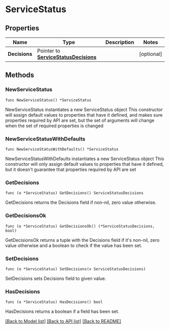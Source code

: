 # ServiceStatus

## Properties

Name | Type | Description | Notes
------------ | ------------- | ------------- | -------------
**Decisions** | Pointer to [**ServiceStatusDecisions**](ServiceStatusDecisions.md) |  | [optional] 

## Methods

### NewServiceStatus

`func NewServiceStatus() *ServiceStatus`

NewServiceStatus instantiates a new ServiceStatus object
This constructor will assign default values to properties that have it defined,
and makes sure properties required by API are set, but the set of arguments
will change when the set of required properties is changed

### NewServiceStatusWithDefaults

`func NewServiceStatusWithDefaults() *ServiceStatus`

NewServiceStatusWithDefaults instantiates a new ServiceStatus object
This constructor will only assign default values to properties that have it defined,
but it doesn't guarantee that properties required by API are set

### GetDecisions

`func (o *ServiceStatus) GetDecisions() ServiceStatusDecisions`

GetDecisions returns the Decisions field if non-nil, zero value otherwise.

### GetDecisionsOk

`func (o *ServiceStatus) GetDecisionsOk() (*ServiceStatusDecisions, bool)`

GetDecisionsOk returns a tuple with the Decisions field if it's non-nil, zero value otherwise
and a boolean to check if the value has been set.

### SetDecisions

`func (o *ServiceStatus) SetDecisions(v ServiceStatusDecisions)`

SetDecisions sets Decisions field to given value.

### HasDecisions

`func (o *ServiceStatus) HasDecisions() bool`

HasDecisions returns a boolean if a field has been set.


[[Back to Model list]](../README.md#documentation-for-models) [[Back to API list]](../README.md#documentation-for-api-endpoints) [[Back to README]](../README.md)


